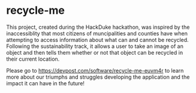 ﻿# recycle-me
This project, created during the HackDuke hackathon, was inspired by the inaccessiblity that most citizens of muncipalities and counties have when attempting to access information about what can and cannot be recycled. 
Following the sustainability track, it allows a user to take an image of an object and then tells them whether or not that object can be recycled in their current location.

Please go to https://devpost.com/software/recycle-me-euvm4r to learn more about our triumphs and struggles developing the application and the impact it can have in the future!
